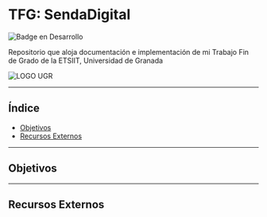 # TFG: SendaDigital

![Badge en Desarrollo](https://img.shields.io/badge/STATUS-Finalizado-success)

Repositorio que aloja documentación e implementación de mi Trabajo Fin de Grado de la ETSIIT, Universidad de Granada

![LOGO UGR](https://secretariageneral.ugr.es/sites/webugr/secretariageneral/public/inline-files/UGR-MARCA-02-negativo.png)

***


## Índice

* [Objetivos](#objetivos)
* [Recursos Externos](#recursos-externos)

***


## Objetivos


***


## Recursos Externos
